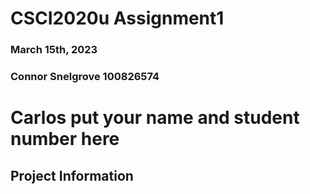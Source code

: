 # CSCI2020u Assignment1
### March 15th, 2023
### Connor Snelgrove 100826574
# Carlos put your name and student number here
## Project Information

